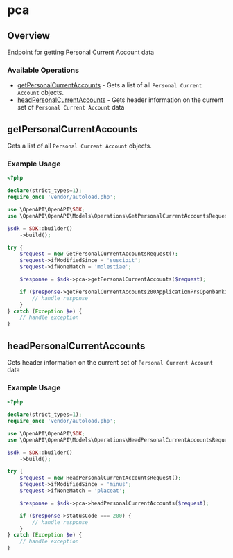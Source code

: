 # pca

## Overview

Endpoint for getting Personal Current Account data

### Available Operations

* [getPersonalCurrentAccounts](#getpersonalcurrentaccounts) - Gets a list of all `Personal Current Account` objects.
* [headPersonalCurrentAccounts](#headpersonalcurrentaccounts) - Gets header information on the current set of `Personal Current Account` data

## getPersonalCurrentAccounts

Gets a list of all `Personal Current Account` objects.

### Example Usage

```php
<?php

declare(strict_types=1);
require_once 'vendor/autoload.php';

use \OpenAPI\OpenAPI\SDK;
use \OpenAPI\OpenAPI\Models\Operations\GetPersonalCurrentAccountsRequest;

$sdk = SDK::builder()
    ->build();

try {
    $request = new GetPersonalCurrentAccountsRequest();
    $request->ifModifiedSince = 'suscipit';
    $request->ifNoneMatch = 'molestiae';

    $response = $sdk->pca->getPersonalCurrentAccounts($request);

    if ($response->getPersonalCurrentAccounts200ApplicationPrsOpenbankingOpendataV13PlusJsonObject !== null) {
        // handle response
    }
} catch (Exception $e) {
    // handle exception
}
```

## headPersonalCurrentAccounts

Gets header information on the current set of `Personal Current Account` data

### Example Usage

```php
<?php

declare(strict_types=1);
require_once 'vendor/autoload.php';

use \OpenAPI\OpenAPI\SDK;
use \OpenAPI\OpenAPI\Models\Operations\HeadPersonalCurrentAccountsRequest;

$sdk = SDK::builder()
    ->build();

try {
    $request = new HeadPersonalCurrentAccountsRequest();
    $request->ifModifiedSince = 'minus';
    $request->ifNoneMatch = 'placeat';

    $response = $sdk->pca->headPersonalCurrentAccounts($request);

    if ($response->statusCode === 200) {
        // handle response
    }
} catch (Exception $e) {
    // handle exception
}
```
